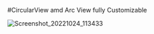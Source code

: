 #CircularView amd Arc View fully Customizable 

![Screenshot_20221024_113433](https://user-images.githubusercontent.com/8604258/197488130-ccbe03e8-ab87-497e-a057-c5df3dd4aab9.png)
